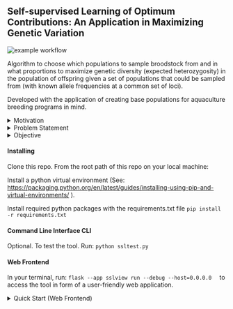     
## Self-supervised Learning of Optimum Contributions: An Application in Maximizing Genetic Variation
![example workflow](https://github.com/delomast/maxFounderDiversity/actions/workflows/ci.yml/badge.svg?event=push)

Algorithm to choose which populations to sample broodstock from and in what proportions to maximize genetic diversity (expected heterozygosity) in the population of offspring given a set of populations that could be sampled from (with known allele frequencies at a common set of loci).

Developed with the application of creating base populations for aquaculture breeding programs in mind.

<details>
<summary>Motivation</summary>
Diversity of traits in living organisms is controlled by inherited genes. 
Therefore, the success of selective breeding tasks using genetic data predominant in the agricultural sciences is highly correlated with the degree of genetic variants present in the founding populations used for that breeding program. Today, genetic data can be digitally synthesized broadening the genetic variation range that can be obtained for founding a breeding program. A large number of populations, say $n \ge 50$ can now be surveyed as possible candidates that could be in the founder set.


Given a number of populations, $n$, we typically want to select $k\le n$ founding populations for a breeding program in a way that will maximize the genetic variation (or minimize the co-ancestry) of their offspring. For each $1 \le i\le n$ population, available information is a genomic dataset of allele frequencies for $l$ loci. 

</details>

<details>
  <summary>Problem Statement</summary>

  It is usually assumed that all available $n$ populations can be combined and sampled for use in the breeding program, that is, we choose $k=n$ populations. This plan was a sensible about two decades ago when genotyping was expensive. In contrast, in recent times, large-scale genotyping data is cheaper to obtain.  However, choosing broodstock from all of the populations is likely redundant (diminishing returns).

  For optimum cost-effective planning, we would like to evaluate each possible $k$ founding set, where $1\le k\le n$, and pick a $k$ combination at which a further increase in $k$, starts to add little to the average genetic diversity in the group. For example, given a dataset of $n=20$ populations, we may find that choosing between $k=5$ to $k=8$ populations is sufficient to create a successful breeding program.

</details>

<details>
  <summary>Objective</summary>
  Here we present a self-supervised learning algorithm for efficiently solving large-scale problems of this nature. 

  
  Our tool assists with making the decision of which $k$ combination of the $n$ populations to choose and the relative proportion (or number) of broodstock from each? 
  
  
  Given known allele frequencies for $l$ loci in $n$ available populations. The goal of our learning algorithm is to both select a subset $k \le n$ populations and determine the number of individuals to select from each of $k$ populations in a way that maximizes the genetic variation of the given group, with the least diminishing return.
</details>



#### Installing
Clone this repo. From the root path of this repo on your local machine:

Install a python virtual environment (See: <a>https://packaging.python.org/en/latest/guides/installing-using-pip-and-virtual-environments/ </a>).

Install required python packages with the requirements.txt file `pip install -r requirements.txt`

#### Command Line Interface CLI
Optional. To test the tool. Run: `python ssltest.py` 

#### Web Frontend
In your terminal, run: 
`
flask --app sslview run --debug --host=0.0.0.0  
`
to access the tool in form of a user-friendly web application.
<details>
  <summary> Quick Start (Web Frontend) </summary>
  <div>
      To start learning. Choose a configuration. Upload your genetic dataset of $n$ populations with allele frequencies. Header of dataset should be of the common form below: <br><br>
    <table>
      <thead>
        <tr>
          <th>CHROM</th>
          <th>POS</th>
          <th>N_ALLELES</th>
          <th>N_CHR</th>
          <th>{ALLELE:FREQ}</th>
        </tr>
      </thead>
    </table>
    where <strong>CHROM</strong> is a chromosome name, <strong>POS</strong> is a position (loci) in that chromosome, <strong>N_ALLELES</strong> is the number of alleles, <strong>N_CHR</strong> is related to the sample size that was used to calculate the allele frequencies, <strong>{ALLELE:FREQ}</strong> is the dictionary of alleles and their frequencies. 
    
Each line of the $n$ input files should have the same chromosome name and position for all populations. We adopt this particular format of input file, since it can be easily generated from common genotype file formats with existing, widely used software.
  
</div>
</details>











